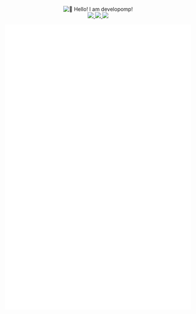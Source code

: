 <p align="center">
    <img alt="👋 Hello! I am developomp!" src="https://capsule-render.vercel.app/api?section=header&type=waving&height=200&color=gradient&customColorList=2,4,6,12,19,21,23,24,30&text=👋%20Hello!%20I%20am%20developomp&fontSize=46&fontAlignY=35" />
    <br />
    <a href="https://developomp.com">
        <img src="https://img.shields.io/badge/about_me-grey?style=for-the-badge" />
    </a>
    <a href="https://portfolio.developomp.com">
        <img src="https://img.shields.io/badge/portfolio-blue?style=for-the-badge" />
    </a>
    <a href="https://blog.developomp.com">
        <img src="https://img.shields.io/badge/blog-teal?style=for-the-badge" />
    </a>
    <!-- <a href="https://www.buymeacoffee.com/developomp">
        <img src="https://img.shields.io/badge/buy_me_a_coffee-yellow?style=for-the-badge" />
    </a>
    <a href="https://www.patreon.com/developomp">
        <img src="https://img.shields.io/badge/patreon-f96854?style=for-the-badge" />
    </a> -->
</p>

<p align="center">
    <a href="https://github.com/lowlighter/metrics">
        <img alt="github metrics" src="./github-metrics.svg?"/>
    </a>
</p>
